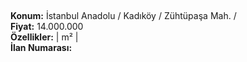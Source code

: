 ## 

**Konum:** İstanbul Anadolu / Kadıköy / Zühtüpaşa Mah. /  
**Fiyat:** 14.000.000  
**Özellikler:**  |  m² |   
**İlan Numarası:** 
